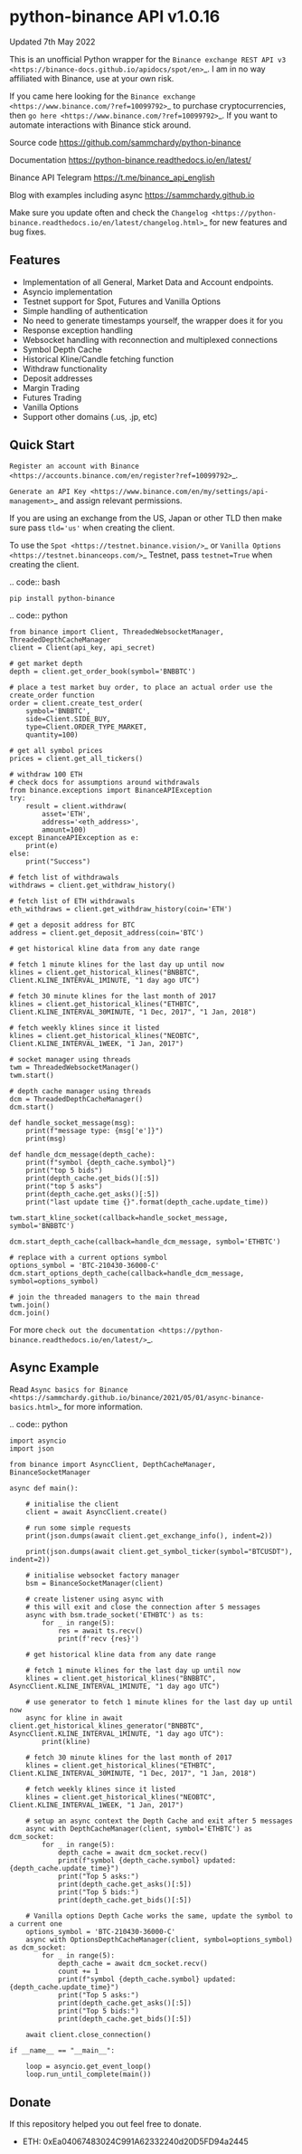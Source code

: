 
# python-binance API v1.0.16


Updated 7th May 2022


This is an unofficial Python wrapper for the `Binance exchange REST API v3 <https://binance-docs.github.io/apidocs/spot/en>`_. I am in no way affiliated with Binance, use at your own risk.

If you came here looking for the `Binance exchange <https://www.binance.com/?ref=10099792>`_ to purchase cryptocurrencies, then `go here <https://www.binance.com/?ref=10099792>`_.
If you want to automate interactions with Binance stick around.


Source code
  https://github.com/sammchardy/python-binance

Documentation
  https://python-binance.readthedocs.io/en/latest/

Binance API Telegram
  https://t.me/binance_api_english

Blog with examples including async
  https://sammchardy.github.io


Make sure you update often and check the `Changelog <https://python-binance.readthedocs.io/en/latest/changelog.html>`_ for new features and bug fixes.


Features
--------

- Implementation of all General, Market Data and Account endpoints.
- Asyncio implementation
- Testnet support for Spot, Futures and Vanilla Options
- Simple handling of authentication
- No need to generate timestamps yourself, the wrapper does it for you
- Response exception handling
- Websocket handling with reconnection and multiplexed connections
- Symbol Depth Cache
- Historical Kline/Candle fetching function
- Withdraw functionality
- Deposit addresses
- Margin Trading
- Futures Trading
- Vanilla Options
- Support other domains (.us, .jp, etc)


Quick Start
-----------

`Register an account with Binance <https://accounts.binance.com/en/register?ref=10099792>`_.

`Generate an API Key <https://www.binance.com/en/my/settings/api-management>`_ and assign relevant permissions.

If you are using an exchange from the US, Japan or other TLD then make sure pass `tld='us'` when creating the
client.

To use the `Spot <https://testnet.binance.vision/>`_ or `Vanilla Options <https://testnet.binanceops.com/>`_ Testnet,
pass `testnet=True` when creating the client.


.. code:: bash

    pip install python-binance


.. code:: python

    from binance import Client, ThreadedWebsocketManager, ThreadedDepthCacheManager
    client = Client(api_key, api_secret)

    # get market depth
    depth = client.get_order_book(symbol='BNBBTC')

    # place a test market buy order, to place an actual order use the create_order function
    order = client.create_test_order(
        symbol='BNBBTC',
        side=Client.SIDE_BUY,
        type=Client.ORDER_TYPE_MARKET,
        quantity=100)

    # get all symbol prices
    prices = client.get_all_tickers()

    # withdraw 100 ETH
    # check docs for assumptions around withdrawals
    from binance.exceptions import BinanceAPIException
    try:
        result = client.withdraw(
            asset='ETH',
            address='<eth_address>',
            amount=100)
    except BinanceAPIException as e:
        print(e)
    else:
        print("Success")

    # fetch list of withdrawals
    withdraws = client.get_withdraw_history()

    # fetch list of ETH withdrawals
    eth_withdraws = client.get_withdraw_history(coin='ETH')

    # get a deposit address for BTC
    address = client.get_deposit_address(coin='BTC')

    # get historical kline data from any date range

    # fetch 1 minute klines for the last day up until now
    klines = client.get_historical_klines("BNBBTC", Client.KLINE_INTERVAL_1MINUTE, "1 day ago UTC")

    # fetch 30 minute klines for the last month of 2017
    klines = client.get_historical_klines("ETHBTC", Client.KLINE_INTERVAL_30MINUTE, "1 Dec, 2017", "1 Jan, 2018")

    # fetch weekly klines since it listed
    klines = client.get_historical_klines("NEOBTC", Client.KLINE_INTERVAL_1WEEK, "1 Jan, 2017")

    # socket manager using threads
    twm = ThreadedWebsocketManager()
    twm.start()

    # depth cache manager using threads
    dcm = ThreadedDepthCacheManager()
    dcm.start()

    def handle_socket_message(msg):
        print(f"message type: {msg['e']}")
        print(msg)

    def handle_dcm_message(depth_cache):
        print(f"symbol {depth_cache.symbol}")
        print("top 5 bids")
        print(depth_cache.get_bids()[:5])
        print("top 5 asks")
        print(depth_cache.get_asks()[:5])
        print("last update time {}".format(depth_cache.update_time))

    twm.start_kline_socket(callback=handle_socket_message, symbol='BNBBTC')

    dcm.start_depth_cache(callback=handle_dcm_message, symbol='ETHBTC')

    # replace with a current options symbol
    options_symbol = 'BTC-210430-36000-C'
    dcm.start_options_depth_cache(callback=handle_dcm_message, symbol=options_symbol)

    # join the threaded managers to the main thread
    twm.join()
    dcm.join()

For more `check out the documentation <https://python-binance.readthedocs.io/en/latest/>`_.

Async Example
-------------

Read `Async basics for Binance <https://sammchardy.github.io/binance/2021/05/01/async-binance-basics.html>`_
for more information.

.. code:: python

    import asyncio
    import json

    from binance import AsyncClient, DepthCacheManager, BinanceSocketManager

    async def main():

        # initialise the client
        client = await AsyncClient.create()

        # run some simple requests
        print(json.dumps(await client.get_exchange_info(), indent=2))

        print(json.dumps(await client.get_symbol_ticker(symbol="BTCUSDT"), indent=2))

        # initialise websocket factory manager
        bsm = BinanceSocketManager(client)

        # create listener using async with
        # this will exit and close the connection after 5 messages
        async with bsm.trade_socket('ETHBTC') as ts:
            for _ in range(5):
                res = await ts.recv()
                print(f'recv {res}')

        # get historical kline data from any date range

        # fetch 1 minute klines for the last day up until now
        klines = client.get_historical_klines("BNBBTC", AsyncClient.KLINE_INTERVAL_1MINUTE, "1 day ago UTC")

        # use generator to fetch 1 minute klines for the last day up until now
        async for kline in await client.get_historical_klines_generator("BNBBTC", AsyncClient.KLINE_INTERVAL_1MINUTE, "1 day ago UTC"):
            print(kline)

        # fetch 30 minute klines for the last month of 2017
        klines = client.get_historical_klines("ETHBTC", Client.KLINE_INTERVAL_30MINUTE, "1 Dec, 2017", "1 Jan, 2018")

        # fetch weekly klines since it listed
        klines = client.get_historical_klines("NEOBTC", Client.KLINE_INTERVAL_1WEEK, "1 Jan, 2017")

        # setup an async context the Depth Cache and exit after 5 messages
        async with DepthCacheManager(client, symbol='ETHBTC') as dcm_socket:
            for _ in range(5):
                depth_cache = await dcm_socket.recv()
                print(f"symbol {depth_cache.symbol} updated:{depth_cache.update_time}")
                print("Top 5 asks:")
                print(depth_cache.get_asks()[:5])
                print("Top 5 bids:")
                print(depth_cache.get_bids()[:5])

        # Vanilla options Depth Cache works the same, update the symbol to a current one
        options_symbol = 'BTC-210430-36000-C'
        async with OptionsDepthCacheManager(client, symbol=options_symbol) as dcm_socket:
            for _ in range(5):
                depth_cache = await dcm_socket.recv()
                count += 1
                print(f"symbol {depth_cache.symbol} updated:{depth_cache.update_time}")
                print("Top 5 asks:")
                print(depth_cache.get_asks()[:5])
                print("Top 5 bids:")
                print(depth_cache.get_bids()[:5])

        await client.close_connection()

    if __name__ == "__main__":

        loop = asyncio.get_event_loop()
        loop.run_until_complete(main())


Donate
------

If this repository helped you out feel free to donate.

- ETH: 0xEa04067483024C991A62332240d20D5FD94a2445

